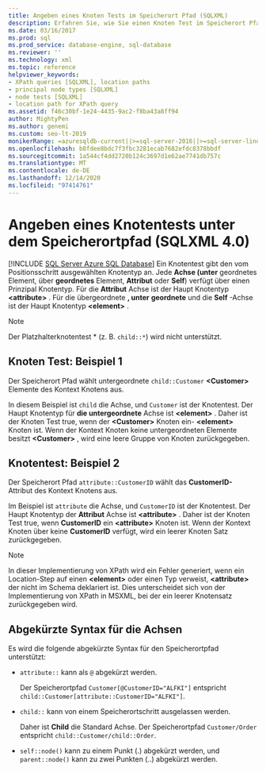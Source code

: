 ```yaml
---
title: Angeben eines Knoten Tests im Speicherort Pfad (SQLXML)
description: Erfahren Sie, wie Sie einen Knoten Test im Speicherort Pfad einer SQLXML 4,0 XPath-Abfrage angeben.
ms.date: 03/16/2017
ms.prod: sql
ms.prod_service: database-engine, sql-database
ms.reviewer: ''
ms.technology: xml
ms.topic: reference
helpviewer_keywords:
- XPath queries [SQLXML], location paths
- principal node types [SQLXML]
- node tests [SQLXML]
- location path for XPath query
ms.assetid: f46c30bf-1e24-4435-9ac2-f8ba43a8ff94
author: MightyPen
ms.author: genemi
ms.custom: seo-lt-2019
monikerRange: =azuresqldb-current||>=sql-server-2016||>=sql-server-linux-2017||=azuresqldb-mi-current
ms.openlocfilehash: b8fdee8bdc7f3fbc3281ecab7682efdc8378bbdf
ms.sourcegitcommit: 1a544cf4dd2720b124c3697d1e62ae7741db757c
ms.translationtype: MT
ms.contentlocale: de-DE
ms.lasthandoff: 12/14/2020
ms.locfileid: "97414761"
---
```

# <a name="specifying-a-node-test-in-the-location-path-sqlxml-40"></a>Angeben eines Knotentests unter dem Speicherortpfad (SQLXML 4.0)
[!INCLUDE [SQL Server Azure SQL Database](../../../includes/applies-to-version/sql-asdb.md)]
  Ein Knotentest gibt den vom Positionsschritt ausgewählten Knotentyp an. Jede **Achse (unter** geordnetes Element, über **geordnetes** Element, **Attribut** oder **Self**) verfügt über einen Prinzipal Knotentyp. Für die **Attribut** Achse ist der Haupt Knotentyp **\<attribute>** . Für die übergeordnete **, unter** **geordnete** und die **Self** -Achse ist der Haupt Knotentyp **\<element>** .  
  
> [!NOTE]  
>  Der Platzhalterknotentest * (z. B. `child::*`) wird nicht unterstützt.  
  
## <a name="node-test-example-1"></a>Knoten Test: Beispiel 1  
 Der Speicherort Pfad wählt untergeordnete `child::Customer` **\<Customer>** Elemente des Kontext Knotens aus.  
  
 In diesem Beispiel ist `child` die Achse, und `Customer` ist der Knotentest. Der Haupt Knotentyp für **die untergeordnete** Achse ist **\<element>** . Daher ist der Knoten Test true, wenn der **\<Customer>** Knoten ein- **\<element>** Knoten ist. Wenn der Kontext Knoten keine untergeordneten Elemente besitzt **\<Customer>** , wird eine leere Gruppe von Knoten zurückgegeben.  
  
## <a name="node-test-example-2"></a>Knotentest: Beispiel 2  
 Der Speicherort Pfad `attribute::CustomerID` wählt das **CustomerID-** Attribut des Kontext Knotens aus.  
  
 Im Beispiel ist `attribute` die Achse, und `CustomerID` ist der Knotentest. Der Haupt Knotentyp der **Attribut** Achse ist **\<attribute>** . Daher ist der Knoten Test true, wenn **CustomerID** ein **\<attribute>** Knoten ist. Wenn der Kontext Knoten über keine **CustomerID** verfügt, wird ein leerer Knoten Satz zurückgegeben.  
  
> [!NOTE]  
>  In dieser Implementierung von XPath wird ein Fehler generiert, wenn ein Location-Step auf einen **\<element>** oder einen Typ verweist, **\<attribute>** der nicht im Schema deklariert ist. Dies unterscheidet sich von der Implementierung von XPath in MSXML, bei der ein leerer Knotensatz zurückgegeben wird.  
  
## <a name="abbreviated-syntax-for-the-axes"></a>Abgekürzte Syntax für die Achsen  
 Es wird die folgende abgekürzte Syntax für den Speicherortpfad unterstützt:  
  
-   `attribute::` kann als `@` abgekürzt werden.  
  
     Der Speicherortpfad `Customer[@CustomerID="ALFKI"]` entspricht `child::Customer[attribute::CustomerID="ALFKI"]`.  
  
-   `child::` kann von einem Speicherortschritt ausgelassen werden.  
  
     Daher ist **Child** die Standard Achse. Der Speicherortpfad `Customer/Order` entspricht `child::Customer/child::Order`.  
  
-   `self::node()` kann zu einem Punkt (.) abgekürzt werden, und `parent::node()` kann zu zwei Punkten (..) abgekürzt werden.  
  
  
